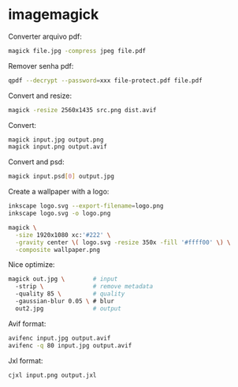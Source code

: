 # imagemagick

Converter arquivo pdf:

```bash
magick file.jpg -compress jpeg file.pdf
```

Remover senha pdf:

```bash
qpdf --decrypt --password=xxx file-protect.pdf file.pdf
```

Convert and resize:

```bash
magick -resize 2560x1435 src.png dist.avif
```

Convert:

```bash
magick input.jpg output.png
magick input.png output.avif
```

Convert and psd:

```bash
magick input.psd[0] output.jpg
```

Create a wallpaper with a logo:

```bash
inkscape logo.svg --export-filename=logo.png
inkscape logo.svg -o logo.png

magick \
  -size 1920x1080 xc:'#222' \
  -gravity center \( logo.svg -resize 350x -fill '#ffff00' \) \
  -composite wallpaper.png
```

Nice optimize:

```bash
magick out.jpg \        # input
  -strip \              # remove metadata
  -quality 85 \         # quality
  -gaussian-blur 0.05 \ # blur
  out2.jpg              # output
```

Avif format:

```bash
avifenc input.jpg output.avif
avifenc -q 80 input.jpg output.avif
```

Jxl format:

```bash
cjxl input.png output.jxl
```
